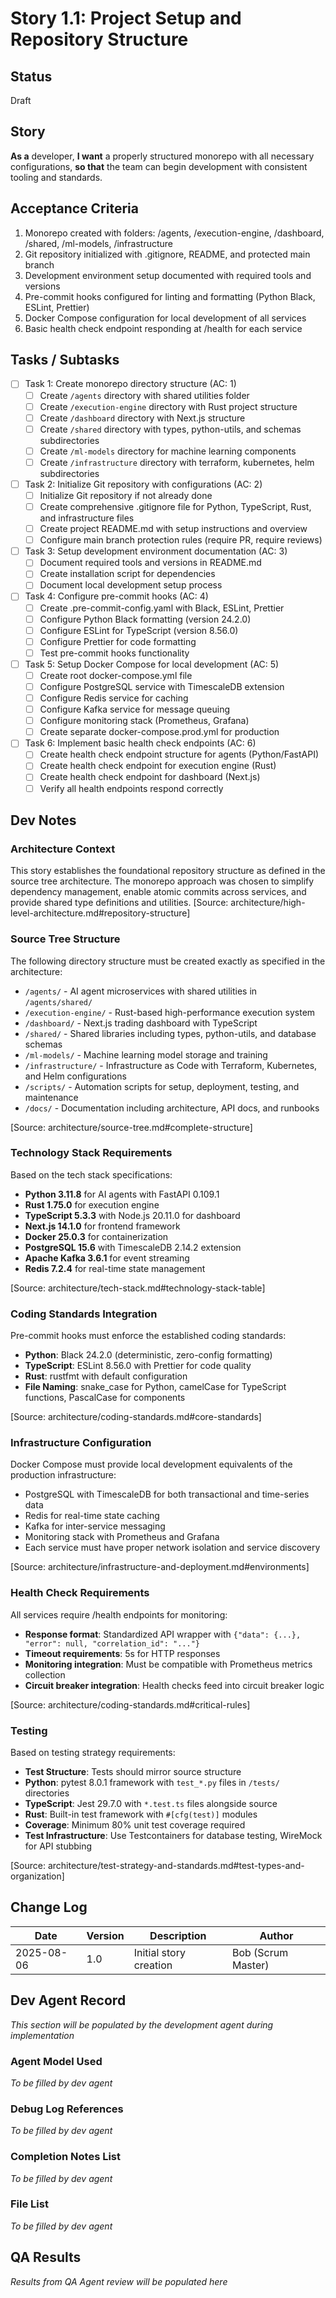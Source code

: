 # Story 1.1: Project Setup and Repository Structure

## Status
Draft

## Story
**As a** developer,
**I want** a properly structured monorepo with all necessary configurations,
**so that** the team can begin development with consistent tooling and standards.

## Acceptance Criteria
1. Monorepo created with folders: /agents, /execution-engine, /dashboard, /shared, /ml-models, /infrastructure
2. Git repository initialized with .gitignore, README, and protected main branch
3. Development environment setup documented with required tools and versions
4. Pre-commit hooks configured for linting and formatting (Python Black, ESLint, Prettier)
5. Docker Compose configuration for local development of all services
6. Basic health check endpoint responding at /health for each service

## Tasks / Subtasks
- [ ] Task 1: Create monorepo directory structure (AC: 1)
  - [ ] Create `/agents` directory with shared utilities folder
  - [ ] Create `/execution-engine` directory with Rust project structure
  - [ ] Create `/dashboard` directory with Next.js structure
  - [ ] Create `/shared` directory with types, python-utils, and schemas subdirectories
  - [ ] Create `/ml-models` directory for machine learning components
  - [ ] Create `/infrastructure` directory with terraform, kubernetes, helm subdirectories
- [ ] Task 2: Initialize Git repository with configurations (AC: 2)
  - [ ] Initialize Git repository if not already done
  - [ ] Create comprehensive .gitignore file for Python, TypeScript, Rust, and infrastructure files
  - [ ] Create project README.md with setup instructions and overview
  - [ ] Configure main branch protection rules (require PR, require reviews)
- [ ] Task 3: Setup development environment documentation (AC: 3)
  - [ ] Document required tools and versions in README.md
  - [ ] Create installation script for dependencies
  - [ ] Document local development setup process
- [ ] Task 4: Configure pre-commit hooks (AC: 4)
  - [ ] Create .pre-commit-config.yaml with Black, ESLint, Prettier
  - [ ] Configure Python Black formatting (version 24.2.0)
  - [ ] Configure ESLint for TypeScript (version 8.56.0)
  - [ ] Configure Prettier for code formatting
  - [ ] Test pre-commit hooks functionality
- [ ] Task 5: Setup Docker Compose for local development (AC: 5)
  - [ ] Create root docker-compose.yml file
  - [ ] Configure PostgreSQL service with TimescaleDB extension
  - [ ] Configure Redis service for caching
  - [ ] Configure Kafka service for message queuing
  - [ ] Configure monitoring stack (Prometheus, Grafana)
  - [ ] Create separate docker-compose.prod.yml for production
- [ ] Task 6: Implement basic health check endpoints (AC: 6)
  - [ ] Create health check endpoint structure for agents (Python/FastAPI)
  - [ ] Create health check endpoint for execution engine (Rust)
  - [ ] Create health check endpoint for dashboard (Next.js)
  - [ ] Verify all health endpoints respond correctly

## Dev Notes

### Architecture Context
This story establishes the foundational repository structure as defined in the source tree architecture. The monorepo approach was chosen to simplify dependency management, enable atomic commits across services, and provide shared type definitions and utilities. [Source: architecture/high-level-architecture.md#repository-structure]

### Source Tree Structure
The following directory structure must be created exactly as specified in the architecture:
- `/agents/` - AI agent microservices with shared utilities in `/agents/shared/`
- `/execution-engine/` - Rust-based high-performance execution system 
- `/dashboard/` - Next.js trading dashboard with TypeScript
- `/shared/` - Shared libraries including types, python-utils, and database schemas
- `/ml-models/` - Machine learning model storage and training
- `/infrastructure/` - Infrastructure as Code with Terraform, Kubernetes, and Helm configurations
- `/scripts/` - Automation scripts for setup, deployment, testing, and maintenance
- `/docs/` - Documentation including architecture, API docs, and runbooks

[Source: architecture/source-tree.md#complete-structure]

### Technology Stack Requirements
Based on the tech stack specifications:
- **Python 3.11.8** for AI agents with FastAPI 0.109.1
- **Rust 1.75.0** for execution engine
- **TypeScript 5.3.3** with Node.js 20.11.0 for dashboard
- **Next.js 14.1.0** for frontend framework
- **Docker 25.0.3** for containerization
- **PostgreSQL 15.6** with TimescaleDB 2.14.2 extension
- **Apache Kafka 3.6.1** for event streaming
- **Redis 7.2.4** for real-time state management

[Source: architecture/tech-stack.md#technology-stack-table]

### Coding Standards Integration
Pre-commit hooks must enforce the established coding standards:
- **Python**: Black 24.2.0 (deterministic, zero-config formatting)
- **TypeScript**: ESLint 8.56.0 with Prettier for code quality
- **Rust**: rustfmt with default configuration
- **File Naming**: snake_case for Python, camelCase for TypeScript functions, PascalCase for components

[Source: architecture/coding-standards.md#core-standards]

### Infrastructure Configuration
Docker Compose must provide local development equivalents of the production infrastructure:
- PostgreSQL with TimescaleDB for both transactional and time-series data
- Redis for real-time state caching
- Kafka for inter-service messaging
- Monitoring stack with Prometheus and Grafana
- Each service must have proper network isolation and service discovery

[Source: architecture/infrastructure-and-deployment.md#environments]

### Health Check Requirements
All services require /health endpoints for monitoring:
- **Response format**: Standardized API wrapper with `{"data": {...}, "error": null, "correlation_id": "..."}`
- **Timeout requirements**: 5s for HTTP responses
- **Monitoring integration**: Must be compatible with Prometheus metrics collection
- **Circuit breaker integration**: Health checks feed into circuit breaker logic

[Source: architecture/coding-standards.md#critical-rules]

### Testing
Based on testing strategy requirements:
- **Test Structure**: Tests should mirror source structure
- **Python**: pytest 8.0.1 framework with `test_*.py` files in `/tests/` directories
- **TypeScript**: Jest 29.7.0 with `*.test.ts` files alongside source
- **Rust**: Built-in test framework with `#[cfg(test)]` modules
- **Coverage**: Minimum 80% unit test coverage required
- **Test Infrastructure**: Use Testcontainers for database testing, WireMock for API stubbing

[Source: architecture/test-strategy-and-standards.md#test-types-and-organization]

## Change Log
| Date | Version | Description | Author |
|------|---------|-------------|--------|
| 2025-08-06 | 1.0 | Initial story creation | Bob (Scrum Master) |

## Dev Agent Record
*This section will be populated by the development agent during implementation*

### Agent Model Used
*To be filled by dev agent*

### Debug Log References  
*To be filled by dev agent*

### Completion Notes List
*To be filled by dev agent*

### File List
*To be filled by dev agent*

## QA Results
*Results from QA Agent review will be populated here*